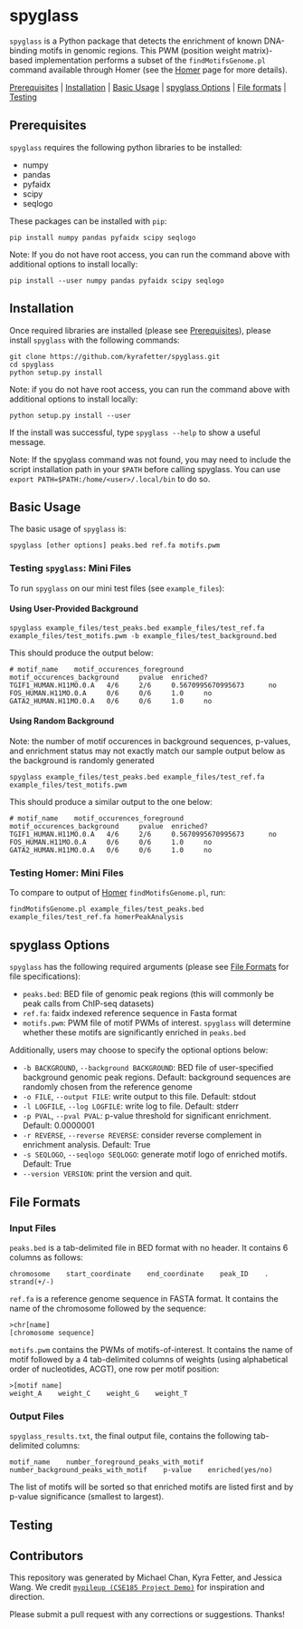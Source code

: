 # spyglass
`spyglass` is a Python package that detects the enrichment of known DNA-binding motifs in genomic regions. This PWM (position weight matrix)-based implementation performs a subset of the `findMotifsGenome.pl` command available through Homer (see the [Homer](http://homer.ucsd.edu/homer/ngs/peakMotifs.html) page for more details). 

[Prerequisites](#prerequisites) | [Installation](#install) | [Basic Usage](#usage) | [spyglass Options](#options) | [File formats](#formats) | [Testing](#testing)

<a name="prerequisites"></a>
## Prerequisites
`spyglass` requires the following python libraries to be installed:
- numpy
- pandas
- pyfaidx
- scipy
- seqlogo

These packages can be installed with `pip`:
```
pip install numpy pandas pyfaidx scipy seqlogo
```
Note: If you do not have root access, you can run the command above with additional options to install locally:
```
pip install --user numpy pandas pyfaidx scipy seqlogo
```

<a name="install"></a>
## Installation
Once required libraries are installed (please see [Prerequisites](#prerequisites)), please install `spyglass` with the following commands:
```
git clone https://github.com/kyrafetter/spyglass.git
cd spyglass
python setup.py install
```
Note: if you do not have root access, you can run the command above with additional options to install locally:
```
python setup.py install --user
```
If the install was successful, type `spyglass --help` to show a useful message. 

Note: If the spyglass command was not found, you may need to include the script installation path in your `$PATH` before calling spyglass. You can use `export PATH=$PATH:/home/<user>/.local/bin` to do so. 

<a name="usage"></a>
## Basic Usage 
The basic usage of `spyglass` is:
```
spyglass [other options] peaks.bed ref.fa motifs.pwm
```
### Testing `spyglass`: Mini Files
To run `spyglass` on our mini test files (see `example_files`):
#### Using User-Provided Background
```
spyglass example_files/test_peaks.bed example_files/test_ref.fa example_files/test_motifs.pwm -b example_files/test_background.bed
```
This should produce the output below:
```
# motif_name    motif_occurences_foreground     motif_occurences_background     pvalue  enriched?
TGIF1_HUMAN.H11MO.0.A   4/6     2/6     0.5670995670995673      no
FOS_HUMAN.H11MO.0.A     0/6     0/6     1.0     no
GATA2_HUMAN.H11MO.0.A   0/6     0/6     1.0     no
```
#### Using Random Background 
Note: the number of motif occurences in background sequences, p-values, and enrichment status may not exactly match our sample output below as the background is randomly generated
```
spyglass example_files/test_peaks.bed example_files/test_ref.fa example_files/test_motifs.pwm
```
This should produce a similar output to the one below:
```
# motif_name    motif_occurences_foreground     motif_occurences_background     pvalue  enriched?
TGIF1_HUMAN.H11MO.0.A   4/6     2/6     0.5670995670995673      no
FOS_HUMAN.H11MO.0.A     0/6     0/6     1.0     no
GATA2_HUMAN.H11MO.0.A   0/6     0/6     1.0     no
```
### Testing Homer: Mini Files
To compare to output of [Homer](http://homer.ucsd.edu/homer/ngs/peakMotifs.html) `findMotifsGenome.pl`, run:
```
findMotifsGenome.pl example_files/test_peaks.bed example_files/test_ref.fa homerPeakAnalysis
```
<a name="options"></a>
## spyglass Options
`spyglass` has the following required arguments (please see [File Formats](#formats) for file specifications):
- `peaks.bed`: BED file of genomic peak regions (this will commonly be peak calls from ChIP-seq datasets)
- `ref.fa`: faidx indexed reference sequence in Fasta format
- `motifs.pwm`: PWM file of motif PWMs of interest. `spyglass` will determine whether these motifs are significantly enriched in `peaks.bed`

Additionally, users may choose to specify the optional options below:
 - `-b BACKGROUND`, `--background BACKGROUND`: BED file of user-specified background genomic peak regions. Default: background sequences are randomly chosen from the reference genome
 - `-o FILE`, `--output FILE`: write output to this file. Default: stdout
 - `-l LOGFILE`, `--log LOGFILE`: write log to file. Default: stderr
 - `-p PVAL`, `--pval PVAL`: p-value threshold for significant enrichment. Default: 0.0000001 
 - `-r REVERSE`, `--reverse REVERSE`: consider reverse complement in enrichment analysis. Default: True
 - `-s SEQLOGO`, `--seqlogo SEQLOGO`: generate motif logo of enriched motifs. Default: True
 - `--version VERSION`: print the version and quit. 

<a name="formats"></a>
## File Formats
### Input Files
`peaks.bed` is a tab-delimited file in BED format with no header. It contains 6 columns as follows:
```
chromosome    start_coordinate    end_coordinate    peak_ID    .    strand(+/-)
```
`ref.fa` is a reference genome sequence in FASTA format. It contains the name of the chromosome followed by the sequence:
```
>chr[name]
[chromosome sequence]
```
`motifs.pwm` contains the PWMs of motifs-of-interest. It contains the name of motif followed by a 4 tab-delimited columns of weights (using alphabetical order of
nucleotides, ACGT), one row per motif position:
```
>[motif name]
weight_A    weight_C    weight_G    weight_T
```
### Output Files
`spyglass_results.txt`, the final output file, contains the following tab-delimited columns:
```
motif_name    number_foreground_peaks_with_motif    number_background_peaks_with_motif    p-value    enriched(yes/no)
```
The list of motifs will be sorted so that enriched motifs are listed first and by p-value significance (smallest to largest). 

<a name="testing"></a>
## Testing

<a name="contributors"></a>
## Contributors 
This repository was generated by Michael Chan, Kyra Fetter, and Jessica Wang. We credit [`mypileup (CSE185 Project Demo)`](https://github.com/gymreklab/cse185-demo-project) for inspiration and direction.

Please submit a pull request with any corrections or suggestions. Thanks!
